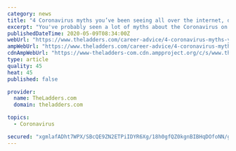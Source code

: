 ```yaml
---
category: news
title: "4 Coronavirus myths you’ve been seeing all over the internet, debunked"
excerpt: "You've probably seen a lot of myths about the Coronavirus on the internet — keep your eyes peeled. These are the 4 more popular myths, debunked."
publishedDateTime: 2020-05-09T08:34:00Z
webUrl: "https://www.theladders.com/career-advice/4-coronavirus-myths-youve-been-seeing-all-over-the-internet-debunked"
ampWebUrl: "https://www.theladders.com/career-advice/4-coronavirus-myths-youve-been-seeing-all-over-the-internet-debunked/amp"
cdnAmpWebUrl: "https://www-theladders-com.cdn.ampproject.org/c/s/www.theladders.com/career-advice/4-coronavirus-myths-youve-been-seeing-all-over-the-internet-debunked/amp"
type: article
quality: 45
heat: 45
published: false

provider:
  name: TheLadders.com
  domain: theladders.com

topics:
  - Coronavirus

secured: "xgmlafADht7WPX/SBcQE9ZN2ETPiIDYR6Xg/18h0gfQZ0kgnBIBHqDOfoNN/gR8jmcaVMYzUc+gg9HI55I9ive2wZUAhBJEFP/IGyM9J2Vbr6/D+pz3uOxHW5xdXRH7Azkc/Zbve0IBlC0JWkj8DNAkbUmvtC7PPdNEpghcnIFE2ZTOo8XJTir9Un/vmKc9Z8dPui7T8BIGQKxHUHIcl2qK0C3klRTM5mVjp84FEX7qgGdLr83jEPyc6TL0NaYcIHvQBnFfw2bSavyGzFbODPfApj3DdBLVY5cXsZ58yl8RI1b6QQDEGnIajGuzligiw;CztLXEed0c6yUvOEzdvWsg=="
---
```


